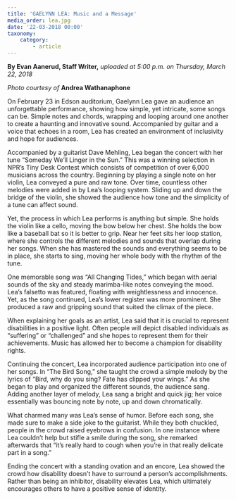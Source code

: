 ```yaml
---
title: 'GAELYNN LEA: Music and a Message'
media_order: lea.jpg
date: '22-03-2018 00:00'
taxonomy:
    category:
        - article
---
```


**By Evan Aanerud, Staff Writer,** _uploaded at 5:00 p.m. on Thursday, March 22, 2018_

_Photo courtesy of_ **Andrea Wathanaphone**

On February 23 in Edson auditorium, Gaelynn Lea gave an audience an unforgettable performance, showing how simple, yet intricate, some songs can be. Simple notes and chords, wrapping and looping around one another to create a haunting and innovative sound. Accompanied by guitar and a voice that echoes in a room, Lea has created an environment of inclusivity and hope for audiences. 

Accompanied by a guitarist Dave Mehling, Lea began the concert with her tune “Someday We’ll Linger in the Sun.” This was a winning selection in NPR’s Tiny Desk Contest which consists of competition of over 6,000 musicians across the country. Beginning by playing a single note on her violin, Lea conveyed a pure and raw tone. Over time, countless other melodies were added in by Lea’s looping system. Sliding up and down the bridge of the violin, she showed the audience how tone and the simplicity of a tune can affect sound. 

Yet, the process in which Lea performs is anything but simple. She holds the violin like a cello, moving the bow below her chest. She holds the bow like a baseball bat so it is better to grip. Near her feet sits her loop station, where she controls the different melodies and sounds that overlap during her songs. When she has mastered the sounds and everything seems to be in place, she starts to sing, moving her whole body with the rhythm of the tune. 

One memorable song was “All Changing Tides,” which began with aerial sounds of the sky and steady marimba-like notes conveying the mood. Lea’s falsetto was featured, floating with weightlessness and innocence. Yet, as the song continued, Lea’s lower register was more prominent. She produced a raw and gripping sound that suited the climax of the piece. 

When explaining her goals as an artist, Lea said that it is crucial to represent disabilities in a positive light. Often people will depict disabled individuals as “suffering” or “challenged” and she hopes to represent them for their achievements. Music has allowed her to become a champion for disability rights. 

Continuing the concert, Lea incorporated audience participation into one of her songs. In “The Bird Song,” she taught the crowd a simple melody by the lyrics of “Bird, why do you sing? Fate has clipped your wings.” As she began to play and organized the different sounds, the audience sang. Adding another layer of melody, Lea sang a bright and quick jig; her voice essentially was bouncing note by note, up and down chromatically. 

What charmed many was Lea’s sense of humor. Before each song, she made sure to make a side joke to the guitarist. While they both chuckled, people in the crowd raised eyebrows in confusion. In one instance where Lea couldn’t help but stifle a smile during the song, she remarked afterwards that “it’s really hard to cough when you’re in that really delicate part in a song.” 

Ending the concert with a standing ovation and an encore, Lea showed the crowd how disability doesn’t have to surround a person’s accomplishments. Rather than being an inhibitor, disability elevates Lea, which ultimately encourages others to have a positive sense of identity. 


